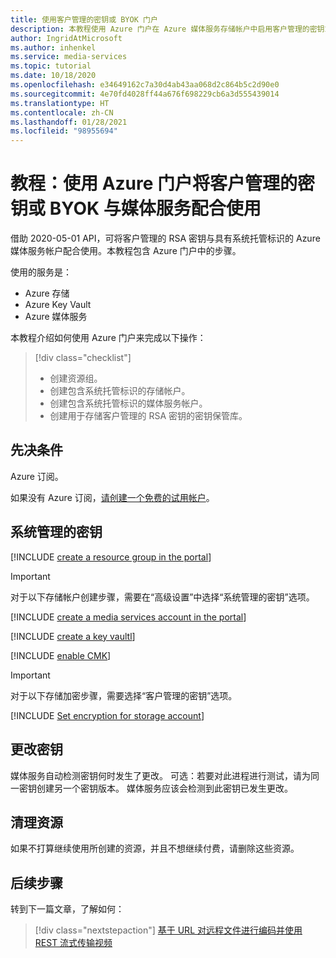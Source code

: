 ```yaml
---
title: 使用客户管理的密钥或 BYOK 门户
description: 本教程使用 Azure 门户在 Azure 媒体服务存储帐户中启用客户管理的密钥或创建自己的密钥 (BYOK) 服务。
author: IngridAtMicrosoft
ms.author: inhenkel
ms.service: media-services
ms.topic: tutorial
ms.date: 10/18/2020
ms.openlocfilehash: e34649162c7a30d4ab43aa068d2c864b5c2d90e0
ms.sourcegitcommit: 4e70fd4028ff44a676f698229cb6a3d555439014
ms.translationtype: HT
ms.contentlocale: zh-CN
ms.lasthandoff: 01/28/2021
ms.locfileid: "98955694"
---
```

# <a name="tutorial-use-the-azure-portal-to-use-customer-managed-keys-or-byok-with-media-services"></a>教程：使用 Azure 门户将客户管理的密钥或 BYOK 与媒体服务配合使用

借助 2020-05-01 API，可将客户管理的 RSA 密钥与具有系统托管标识的 Azure 媒体服务帐户配合使用。本教程包含 Azure 门户中的步骤。

使用的服务是：

- Azure 存储
- Azure Key Vault
- Azure 媒体服务

本教程介绍如何使用 Azure 门户来完成以下操作：

> [!div class="checklist"]
> - 创建资源组。
> - 创建包含系统托管标识的存储帐户。
> - 创建包含系统托管标识的媒体服务帐户。
> - 创建用于存储客户管理的 RSA 密钥的密钥保管库。

## <a name="prerequisites"></a>先决条件

Azure 订阅。

如果没有 Azure 订阅，[请创建一个免费的试用帐户](https://azure.microsoft.com/free/)。

## <a name="system-managed-keys"></a>系统管理的密钥

<!-- Create a resource group -->
[!INCLUDE [create a resource group in the portal](./includes/task-create-resource-group-portal.md)]

> [!IMPORTANT]
> 对于以下存储帐户创建步骤，需要在“高级设置”中选择“系统管理的密钥”选项。

<!-- Create a media services account -->

[!INCLUDE [create a media services account in the portal](./includes/task-create-media-services-account-portal.md)]

<!-- Create a key vault -->

[!INCLUDE [create a key vaultl](./includes/task-create-key-vault-portal.md)]

<!-- Enable CMK BYOK on the account -->
[!INCLUDE [enable CMK](./includes/task-enable-cmk-byok-portal.md)]

> [!IMPORTANT]
> 对于以下存储加密步骤，需要选择“客户管理的密钥”选项。

<!-- Set encryption for storage account -->
[!INCLUDE [Set encryption for storage account](./includes/task-set-storage-encryption-portal.md)]

## <a name="change-the-key"></a>更改密钥

媒体服务自动检测密钥何时发生了更改。 可选：若要对此进程进行测试，请为同一密钥创建另一个密钥版本。 媒体服务应该会检测到此密钥已发生更改。

## <a name="clean-up-resources"></a>清理资源

如果不打算继续使用所创建的资源，并且不想继续付费，请删除这些资源。

## <a name="next-steps"></a>后续步骤

转到下一篇文章，了解如何：
> [!div class="nextstepaction"]
> [基于 URL 对远程文件进行编码并使用 REST 流式传输视频](stream-files-tutorial-with-rest.md)
